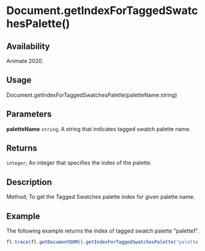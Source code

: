 # Document.getIndexForTaggedSwatchesPalette()

## Availability

Animate 2020.

## Usage

Document.getIndexForTaggedSwatchesPalette(paletteName:string)

## Parameters

**paletteName** `string`; A string that indicates tagged swatch palette name.

## Returns

`integer`; An integer that specifies the index of the palette.

## Description

Method; To get the Tagged Swatches palette index for given palette name.

## Example

The following example returns the index of tagged swatch palette "palette1".

```javascript
fl.trace(fl.getDocumentDOM().getIndexForTaggedSwatchesPalette("palette 1"));
```
